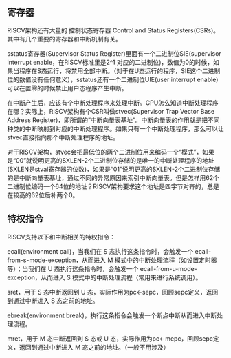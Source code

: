 ## 寄存器
RISCV架构还有大量的 控制状态寄存器 Control and Status Registers(CSRs)。其中有几个重要的寄存器和中断机制有关。

sstatus寄存器(Supervisor Status Register)里面有一个二进制位SIE(supervisor interrupt enable，在RISCV标准里是2^1 对应的二进制位)，数值为0的时候，如果当程序在S态运行，将禁用全部中断。（对于在U态运行的程序，SIE这个二进制位的数值没有任何意义），sstatus还有一个二进制位UIE(user interrupt enable)可以在置零的时候禁止用户态程序产生中断。

在中断产生后，应该有个中断处理程序来处理中断。CPU怎么知道中断处理程序在哪？实际上，RISCV架构有个CSR叫做stvec(Supervisor Trap Vector Base Address Register)，即所谓的”中断向量表基址”。中断向量表的作用就是把不同种类的中断映射到对应的中断处理程序。如果只有一个中断处理程序，那么可以让stvec直接指向那个中断处理程序的地址。

对于RISCV架构，stvec会把最低位的两个二进制位用来编码一个“模式”，如果是“00”就说明更高的SXLEN-2个二进制位存储的是唯一的中断处理程序的地址(SXLEN是stval寄存器的位数)，如果是“01”说明更高的SXLEN-2个二进制位存储的是中断向量表基址，通过不同的异常原因来索引中断向量表。但是怎样用62个二进制位编码一个64位的地址？RISCV架构要求这个地址是四字节对齐的，总是在较高的62位后补两个0。

## 特权指令

RISCV支持以下和中断相关的特权指令：

ecall(environment call)，当我们在 S 态执行这条指令时，会触发一个 ecall-from-s-mode-exception，从而进入 M 模式中的中断处理流程（如设置定时器等）；当我们在 U 态执行这条指令时，会触发一个 ecall-from-u-mode-exception，从而进入 S 模式中的中断处理流程（常用来进行系统调用）。

sret，用于 S 态中断返回到 U 态，实际作用为pc←sepc，回顾sepc定义，返回到通过中断进入 S 态之前的地址。

ebreak(environment break)，执行这条指令会触发一个断点中断从而进入中断处理流程。

mret，用于 M 态中断返回到 S 态或 U 态，实际作用为pc←mepc，回顾sepc定义，返回到通过中断进入 M 态之前的地址。（一般不用涉及）